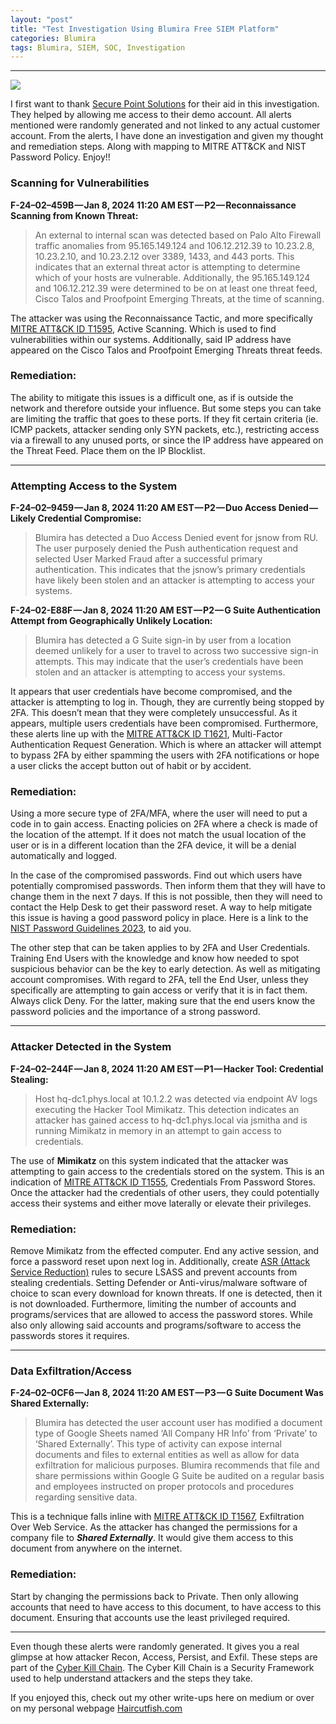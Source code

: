 ```yaml
---
layout: "post"
title: "Test Investigation Using Blumira Free SIEM Platform"
categories: Blumira
tags: Blumira, SIEM, SOC, Investigation
---
```


----------

![](https://cdn-images-1.medium.com/max/640/0*ZH7ns9HmAmLUKlzx.jpg)

I first want to thank [Secure Point Solutions](https://www.secureps.net) for their aid in this investigation. They helped by allowing me access to their demo account. All alerts mentioned were randomly generated and not linked to any actual customer account. From the alerts, I have done an investigation and given my thought and remediation steps. Along with mapping to MITRE ATT&CK and NIST Password Policy. Enjoy!!

### Scanning for Vulnerabilities

**F-24–02–459B — Jan 8, 2024 11:20 AM EST — P2 — Reconnaissance Scanning from Known Threat:**

> An external to internal scan was detected based on Palo Alto Firewall traffic anomalies from 95.165.149.124 and 106.12.212.39 to 10.23.2.8, 10.23.2.10, and 10.23.2.12 over 3389, 1433, and 443 ports. This indicates that an external threat actor is attempting to determine which of your hosts are vulnerable. Additionally, the 95.165.149.124 and 106.12.212.39 were determined to be on at least one threat feed, Cisco Talos and Proofpoint Emerging Threats, at the time of scanning.

The attacker was using the Reconnaissance Tactic, and more specifically [MITRE ATT&CK ID T1595](https://attack.mitre.org/techniques/T1595/), Active Scanning. Which is used to find vulnerabilities within our systems. Additionally, said IP address have appeared on the Cisco Talos and Proofpoint Emerging Threats threat feeds.

### Remediation:

The ability to mitigate this issues is a difficult one, as if is outside the network and therefore outside your influence. But some steps you can take are limiting the traffic that goes to these ports. If they fit certain criteria (ie. ICMP packets, attacker sending only SYN packets, etc.), restricting access via a firewall to any unused ports, or since the IP address have appeared on the Threat Feed. Place them on the IP Blocklist.

----------

### Attempting Access to the System

**F-24–02–9459 — Jan 8, 2024 11:20 AM EST — P2 — Duo Access Denied — Likely Credential Compromise:**

> Blumira has detected a Duo Access Denied event for jsnow from RU. The user purposely denied the Push authentication request and selected User Marked Fraud after a successful primary authentication. This indicates that the jsnow’s primary credentials have likely been stolen and an attacker is attempting to access your systems.

**F-24–02-E88F — Jan 8, 2024 11:20 AM EST — P2 — G Suite Authentication Attempt from Geographically Unlikely Location:**

> Blumira has detected a G Suite sign-in by user from a location deemed unlikely for a user to travel to across two successive sign-in attempts. This may indicate that the user’s credentials have been stolen and an attacker is attempting to access your systems.

It appears that user credentials have become compromised, and the attacker is attempting to log in. Though, they are currently being stopped by 2FA. This doesn’t mean that they were completely unsuccessful. As it appears, multiple users credentials have been compromised. Furthermore, these alerts line up with the [MITRE ATT&CK ID T1621](https://attack.mitre.org/techniques/T1621/), Multi-Factor Authentication Request Generation. Which is where an attacker will attempt to bypass 2FA by either spamming the users with 2FA notifications or hope a user clicks the accept button out of habit or by accident.

### Remediation:

Using a more secure type of 2FA/MFA, where the user will need to put a code in to gain access. Enacting policies on 2FA where a check is made of the location of the attempt. If it does not match the usual location of the user or is in a different location than the 2FA device, it will be a denial automatically and logged.

In the case of the compromised passwords. Find out which users have potentially compromised passwords. Then inform them that they will have to change them in the next 7 days. If this is not possible, then they will need to contact the Help Desk to get their password reset. A way to help mitigate this issue is having a good password policy in place. Here is a link to the [NIST Password Guidelines 2023](https://www.auditboard.com/blog/nist-password-guidelines/), to aid you.

The other step that can be taken applies to by 2FA and User Credentials. Training End Users with the knowledge and know how needed to spot suspicious behavior can be the key to early detection. As well as mitigating account compromises. With regard to 2FA, tell the End User, unless they specifically are attempting to gain access or verify that it is in fact them. Always click Deny. For the latter, making sure that the end users know the password policies and the importance of a strong password.

----------

### Attacker Detected in the System

**F-24–02–244F — Jan 8, 2024 11:20 AM EST — P1 — Hacker Tool: Credential Stealing:**

> Host hq-dc1.phys.local at 10.1.2.2 was detected via endpoint AV logs executing the Hacker Tool Mimikatz. This detection indicates an attacker has gained access to hq-dc1.phys.local via jsmitha and is running Mimikatz in memory in an attempt to gain access to credentials.

The use of **Mimikatz** on this system indicated that the attacker was attempting to gain access to the credentials stored on the system. This is an indication of [MITRE ATT&CK ID T1555](https://attack.mitre.org/techniques/T1555/), Credentials From Password Stores. Once the attacker had the credentials of other users, they could potentially access their systems and either move laterally or elevate their privileges.

### Remediation:

Remove Mimikatz from the effected computer. End any active session, and force a password reset upon next log in. Additionally, create [ASR (Attack Service Reduction)](https://attack.mitre.org/mitigations/M1040/#:~:text=OS%20Credential%20Dumping-,On%20Windows%2010%2C%20enable%20Attack%20Surface%20Reduction%20%28ASR%29%20rules%20to%20secure%20LSASS%20and%20prevent%20credential%20stealing,-.%20%5B1%5D) rules to secure LSASS and prevent accounts from stealing credentials. Setting Defender or Anti-virus/malware software of choice to scan every download for known threats. If one is detected, then it is not downloaded. Furthermore, limiting the number of accounts and programs/services that are allowed to access the password stores. While also only allowing said accounts and programs/software to access the passwords stores it requires.

----------

### Data Exfiltration/Access

**F-24–02–0CF6 — Jan 8, 2024 11:20 AM EST — P3 — G Suite Document Was Shared Externally:**

> Blumira has detected the user account user has modified a document type of Google Sheets named ‘All Company HR Info’ from ‘Private’ to ‘Shared Externally’. This type of activity can expose internal documents and files to external entities as well as allow for data exfiltration for malicious purposes. Blumira recommends that file and share permissions within Google G Suite be audited on a regular basis and employees instructed on proper protocols and procedures regarding sensitive data.

This is a technique falls inline with [MITRE ATT&CK ID T1567](https://attack.mitre.org/techniques/T1567/), Exfiltration Over Web Service. As the attacker has changed the permissions for a company file to **_Shared Externally_**. It would give them access to this document from anywhere on the internet.

### Remediation:

Start by changing the permissions back to Private. Then only allowing accounts that need to have access to this document, to have access to this document. Ensuring that accounts use the least privileged required.

----------

Even though these alerts were randomly generated. It gives you a real glimpse at how attacker Recon, Access, Persist, and Exfil. These steps are part of the [Cyber Kill Chain](https://medium.com/@haircutfish/tryhackme-cyber-kill-chain-room-a0ebcff024a9). The Cyber Kill Chain is a Security Framework used to help understand attackers and the steps they take.

If you enjoyed this, check out my other write-ups here on medium or over on my personal webpage [Haircutfish.com](https://haircutfish.com)